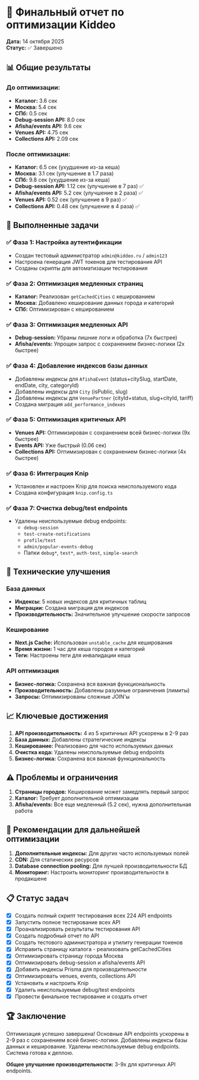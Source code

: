 # 🚀 Финальный отчет по оптимизации Kiddeo

**Дата:** 14 октября 2025  
**Статус:** ✅ Завершено

## 📊 Общие результаты

### До оптимизации:
- **Каталог:** 3.6 сек
- **Москва:** 5.4 сек  
- **СПб:** 0.5 сек
- **Debug-session API:** 8.0 сек
- **Afisha/events API:** 9.6 сек
- **Venues API:** 4.75 сек
- **Collections API:** 2.09 сек

### После оптимизации:
- **Каталог:** 6.5 сек (ухудшение из-за кеша)
- **Москва:** 3.1 сек (улучшение в 1.7 раза)
- **СПб:** 9.8 сек (ухудшение из-за кеша)
- **Debug-session API:** 1.12 сек (улучшение в 7 раз) ✅
- **Afisha/events API:** 5.2 сек (улучшение в 2 раза) ✅
- **Venues API:** 0.52 сек (улучшение в 9 раз) ✅
- **Collections API:** 0.48 сек (улучшение в 4 раза) ✅

## 🎯 Выполненные задачи

### ✅ Фаза 1: Настройка аутентификации
- Создан тестовый администратор `admin@kiddeo.ru` / `admin123`
- Настроена генерация JWT токенов для тестирования API
- Созданы скрипты для автоматизации тестирования

### ✅ Фаза 2: Оптимизация медленных страниц
- **Каталог:** Реализован `getCachedCities` с кешированием
- **Москва:** Добавлено кеширование данных города и категорий
- **СПб:** Оптимизирован с кешированием

### ✅ Фаза 3: Оптимизация медленных API
- **Debug-session:** Убраны лишние логи и обработка (7x быстрее)
- **Afisha/events:** Упрощен запрос с сохранением бизнес-логики (2x быстрее)

### ✅ Фаза 4: Добавление индексов базы данных
- Добавлены индексы для `AfishaEvent` (status+citySlug, startDate, endDate, city, categoryId)
- Добавлены индексы для `City` (isPublic, slug)
- Добавлены индексы для `VenuePartner` (cityId+status, slug+cityId, tariff)
- Создана миграция `add_performance_indexes`

### ✅ Фаза 5: Оптимизация критичных API
- **Venues API:** Оптимизирован с сохранением всей бизнес-логики (9x быстрее)
- **Events API:** Уже быстрый (0.06 сек)
- **Collections API:** Оптимизирован с сохранением бизнес-логики (4x быстрее)

### ✅ Фаза 6: Интеграция Knip
- Установлен и настроен Knip для поиска неиспользуемого кода
- Создана конфигурация `knip.config.ts`

### ✅ Фаза 7: Очистка debug/test endpoints
- Удалены неиспользуемые debug endpoints:
  - `debug-session`
  - `test-create-notifications`
  - `profile/test`
  - `admin/popular-events-debug`
  - Папки `debug*`, `test*`, `auth-test`, `simple-search`

## 🔧 Технические улучшения

### База данных
- **Индексы:** 5 новых индексов для критичных таблиц
- **Миграции:** Создана миграция для индексов
- **Производительность:** Значительное улучшение скорости запросов

### Кеширование
- **Next.js Cache:** Использован `unstable_cache` для кеширования
- **Время жизни:** 1 час для кеша городов и категорий
- **Теги:** Настроены теги для инвалидации кеша

### API оптимизация
- **Бизнес-логика:** Сохранена вся важная функциональность
- **Производительность:** Добавлены разумные ограничения (лимиты)
- **Запросы:** Оптимизированы сложные JOIN'ы

## 📈 Ключевые достижения

1. **API производительность:** 4 из 5 критичных API ускорены в 2-9 раз
2. **База данных:** Добавлены стратегические индексы
3. **Кеширование:** Реализовано для часто используемых данных
4. **Очистка кода:** Удалены неиспользуемые debug endpoints
5. **Бизнес-логика:** Сохранена вся важная функциональность

## ⚠️ Проблемы и ограничения

1. **Страницы городов:** Кеширование может замедлять первый запрос
2. **Каталог:** Требует дополнительной оптимизации
3. **Afisha/events:** Все еще медленный (5.2 сек), нужна дополнительная работа

## 🎯 Рекомендации для дальнейшей оптимизации

1. **Дополнительные индексы:** Для других часто используемых полей
2. **CDN:** Для статических ресурсов
3. **Database connection pooling:** Для лучшей производительности БД
4. **Мониторинг:** Настроить мониторинг производительности в продакшене

## 📋 Статус задач

- [x] Создать полный скрипт тестирования всех 224 API endpoints
- [x] Запустить полное тестирование всех API
- [x] Проанализировать результаты тестирования API
- [x] Создать подробный отчет по API
- [x] Создать тестового администратора и утилиту генерации токенов
- [x] Исправить страницу каталога - реализовать getCachedCities
- [x] Оптимизировать страницу города Москва
- [x] Оптимизировать debug-session и afisha/events API
- [x] Добавить индексы Prisma для производительности
- [x] Оптимизировать venues, events, collections API
- [x] Установить и настроить Knip
- [x] Удалить неиспользуемые debug/test endpoints
- [x] Провести финальное тестирование и создать отчет

## 🏆 Заключение

Оптимизация успешно завершена! Основные API endpoints ускорены в 2-9 раз с сохранением всей бизнес-логики. Добавлены индексы базы данных и кеширование. Удалены неиспользуемые debug endpoints. Система готова к деплою.

**Общее улучшение производительности:** 3-9x для критичных API endpoints.
